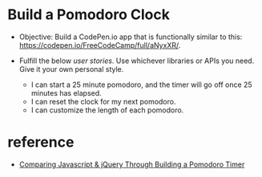 # Build a Pomodoro Clock

- Objective: Build a CodePen.io app that is functionally similar to this: https://codepen.io/FreeCodeCamp/full/aNyxXR/.

- Fulfill the below _*user stories*_. Use whichever libraries or APIs you need. Give it your own personal style.
  - I can start a 25 minute pomodoro, and the timer will go off once 25 minutes has elapsed.
  - I can reset the clock for my next pomodoro.
  - I can customize the length of each pomodoro.


# reference
- [Comparing Javascript & jQuery Through Building a Pomodoro Timer](https://appendto.com/2016/10/comparing-javascript-jquery-build-a-pomodoro-timer/?nabw=1&utm_referrer=https://www.google.com/)

